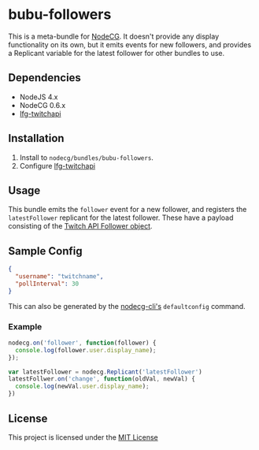 # bubu-followers

This is a meta-bundle for [NodeCG](http://github.com/nodecg/nodecg). It doesn't
provide any display functionality on its own, but it emits events for
new followers, and provides a Replicant variable for the latest follower
for other bundles to use.

## Dependencies

* NodeJS 4.x
* NodeCG 0.6.x
* [lfg-twitchapi](https://github.com/SupportClass/lfg-twitchapi)

## Installation

1. Install to `nodecg/bundles/bubu-followers`.
2. Configure [lfg-twitchapi](https://github.com/SupportClass/lfg-twitchapi)

## Usage
This bundle emits the `follower` event for a new follower, and registers the
`latestFollower` replicant for the latest follower. These have a payload
consisting of the [Twitch API Follower object](https://github.com/justintv/Twitch-API/blob/master/v3_resources/follows.md#get-usersuserfollowschannels).

## Sample Config

```json
{
  "username": "twitchname",
  "pollInterval": 30
}
```

This can also be generated by the [nodecg-cli's](https://github.com/nodecg/nodecg-cli) `defaultconfig` command.

### Example

```javascript
nodecg.on('follower', function(follower) {
  console.log(follower.user.display_name);
});
```

```javascript
var latestFollower = nodecg.Replicant('latestFollower')
latestFollwer.on('change', function(oldVal, newVal) {
  console.log(newVal.user.display_name);
})
```

## License
This project is licensed under the [MIT License](LICENSE)
